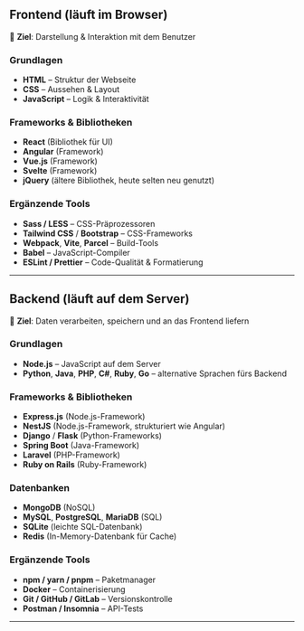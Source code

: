 ## **Frontend (läuft im Browser)**

🎯 **Ziel**: Darstellung & Interaktion mit dem Benutzer

### **Grundlagen**

-   **HTML** – Struktur der Webseite
-   **CSS** – Aussehen & Layout
-   **JavaScript** – Logik & Interaktivität

### **Frameworks & Bibliotheken**

-   **React** (Bibliothek für UI)
-   **Angular** (Framework)
-   **Vue.js** (Framework)
-   **Svelte** (Framework)
-   **jQuery** (ältere Bibliothek, heute selten neu genutzt)

### **Ergänzende Tools**

-   **Sass / LESS** – CSS-Präprozessoren
-   **Tailwind CSS** / **Bootstrap** – CSS-Frameworks
-   **Webpack**, **Vite**, **Parcel** – Build-Tools
-   **Babel** – JavaScript-Compiler
-   **ESLint / Prettier** – Code-Qualität & Formatierung

---

## **Backend (läuft auf dem Server)**

🎯 **Ziel**: Daten verarbeiten, speichern und an das Frontend liefern

### **Grundlagen**

-   **Node.js** – JavaScript auf dem Server
-   **Python**, **Java**, **PHP**, **C#**, **Ruby**, **Go** – alternative Sprachen fürs Backend

### **Frameworks & Bibliotheken**

-   **Express.js** (Node.js-Framework)
-   **NestJS** (Node.js-Framework, strukturiert wie Angular)
-   **Django** / **Flask** (Python-Frameworks)
-   **Spring Boot** (Java-Framework)
-   **Laravel** (PHP-Framework)
-   **Ruby on Rails** (Ruby-Framework)

### **Datenbanken**

-   **MongoDB** (NoSQL)
-   **MySQL**, **PostgreSQL**, **MariaDB** (SQL)
-   **SQLite** (leichte SQL-Datenbank)
-   **Redis** (In-Memory-Datenbank für Cache)

### **Ergänzende Tools**

-   **npm / yarn / pnpm** – Paketmanager
-   **Docker** – Containerisierung
-   **Git / GitHub / GitLab** – Versionskontrolle
-   **Postman / Insomnia** – API-Tests

---
